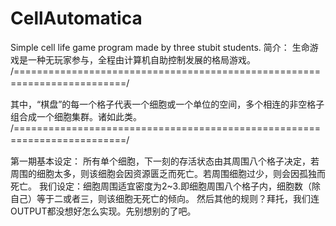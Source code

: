 # CellAutomatica
Simple cell life game program made by three stubit students.
简介： 生命游戏是一种无玩家参与，全程由计算机自助控制发展的格局游戏。
/=========================================================================/　　

其中，“棋盘”的每一个格子代表一个细胞或一个单位的空间，多个相连的非空格子组合成一个细胞集群。诸如此类。
/=========================================================================/　　

第一期基本设定： 所有单个细胞，下一刻的存活状态由其周围八个格子决定，若周围的细胞太多，则该细胞会因资源匮乏而死亡。若周围细胞过少，则会因孤独而死亡。
我们设定：细胞周围适宜密度为2~3.即细胞周围八个格子内，细胞数（除自己）等于二或者三，则该细胞无死亡的倾向。
然后其他的规则？拜托，我们连OUTPUT都没想好怎么实现。先别想别的了吧。
